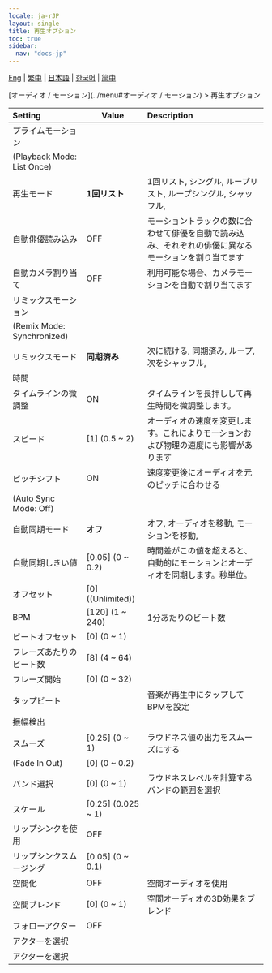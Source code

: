 ```yaml
---
locale: ja-rJP
layout: single
title: 再生オプション
toc: true
sidebar:
  nav: "docs-jp"
---
```

[Eng](/dancexr/menu/2025.4/motion/motion_loader) | [繁中](/tw/dancexr/menu/2025.4/motion/motion_loader) | [日本語](/jp/dancexr/menu/2025.4/motion/motion_loader) | [한국어](/kr/dancexr/menu/2025.4/motion/motion_loader) | [简中](/zh/dancexr/menu/2025.4/motion/motion_loader)

[オーディオ / モーション](../menu#オーディオ / モーション) > 再生オプション



| Setting | Value | Description |
| :--- | --- | :--- |
| プライムモーション || 
| (Playback Mode: List Once) || 
| 再生モード | **1回リスト** | 1回リスト, シングル, ループリスト, ループシングル, シャッフル,  |
| 自動俳優読み込み | OFF | モーショントラックの数に合わせて俳優を自動で読み込み、それぞれの俳優に異なるモーションを割り当てます
| 自動カメラ割り当て | OFF | 利用可能な場合、カメラモーションを自動で割り当てます
| リミックスモーション || 
| (Remix Mode: Synchronized) || 
| リミックスモード | **同期済み** | 次に続ける, 同期済み, ループ, 次をシャッフル,  |
| 時間 || 
| タイムラインの微調整 | ON | タイムラインを長押しして再生時間を微調整します。
| スピード | [1] (0.5 ~ 2) | オーディオの速度を変更します。これによりモーションおよび物理の速度にも影響があります
| ピッチシフト | ON | 速度変更後にオーディオを元のピッチに合わせる
| (Auto Sync Mode: Off) || 
| 自動同期モード | **オフ** | オフ, オーディオを移動, モーションを移動,  |
| 自動同期しきい値 | [0.05] (0 ~ 0.2) | 時間差がこの値を超えると、自動的にモーションとオーディオを同期します。秒単位。
| オフセット | [0] ((Unlimited)) | 
| BPM | [120] (1 ~ 240) | 1分あたりのビート数
| ビートオフセット | [0] (0 ~ 1) | 
| フレーズあたりのビート数 | [8] (4 ~ 64) | 
| フレーズ開始 | [0] (0 ~ 32) | 
| タップビート || 音楽が再生中にタップしてBPMを設定
| 振幅検出 || 
| スムーズ | [0.25] (0 ~ 1) | ラウドネス値の出力をスムーズにする
| (Fade In Out) | [0] (0 ~ 0.2) | 
| バンド選択 | [0] (0 ~ 1) | ラウドネスレベルを計算するバンドの範囲を選択
| スケール | [0.25] (0.025 ~ 1) | 
| リップシンクを使用 | OFF | 
| リップシンクスムージング | [0.05] (0 ~ 0.1) | 
| 空間化 | OFF | 空間オーディオを使用
| 空間ブレンド | [0] (0 ~ 1) | 空間オーディオの3D効果をブレンド
| フォローアクター | OFF | 
| アクターを選択 || 
| アクターを選択 |  |  |
